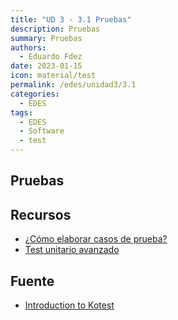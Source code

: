 ```yaml
---
title: "UD 3 - 3.1 Pruebas"
description: Pruebas
summary: Pruebas
authors:
  - Eduardo Fdez
date: 2023-01-15
icon: material/test
permalink: /edes/unidad3/3.1
categories:
  - EDES
tags:
  - EDES
  - Software
  - test
---
```


## Pruebas

## Recursos
* [¿Cómo elaborar casos de prueba?](https://surprograma.github.io/libro-disenio-oop/docs/pruebas-automatizadas/elaborar-casos-prueba/)
* [Test unitario avanzado](http://wiki.uqbar.org/wiki/articles/testeo-unitario-avanzado.html)

## Fuente
* [Introduction to Kotest](https://www.baeldung.com/kotlin/kotest)
